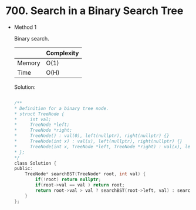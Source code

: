 # 700. Search in a Binary Search Tree
- Method 1

    Binary search.

    | |   Complexity  |
    | ----------- | ----------- | 
    |  Memory     | O(1) | 
    |      Time       |  O(H) | 


    Solution:

    ``` h

    /**
    * Definition for a binary tree node.
    * struct TreeNode {
    *     int val;
    *     TreeNode *left;
    *     TreeNode *right;
    *     TreeNode() : val(0), left(nullptr), right(nullptr) {}
    *     TreeNode(int x) : val(x), left(nullptr), right(nullptr) {}
    *     TreeNode(int x, TreeNode *left, TreeNode *right) : val(x), left(left), right(right) {}
    * };
    */
    class Solution {
    public:
        TreeNode* searchBST(TreeNode* root, int val) {
            if(!root) return nullptr;
            if(root->val == val ) return root;
            return root->val > val ? searchBST(root->left, val) : searchBST(root->right, val);
        } 
    };

    ```

<!-- - Method 2

    This is another method.

    | |   Complexity  |
    | ----------- | ----------- | 
    |  Memory     | O(n) | 
    |      Time       |  O(n) | 


    Solution:

    ``` h



    ```

- Additional Knowledge:
       
    Here are some additional knowledge.



<br> -->